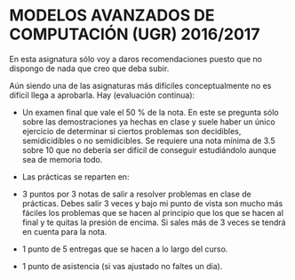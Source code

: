 # MODELOS AVANZADOS DE COMPUTACIÓN (UGR) 2016/2017

En esta asignatura sólo voy a daros recomendaciones puesto que no dispongo de nada que creo que deba subir.

Aún siendo una de las asignaturas más difíciles conceptualmente no es difícil llega a aprobarla. Hay (evaluación continua):

- Un examen final que vale el 50 % de la nota. En este se pregunta sólo sobre las demostraciones ya hechas en clase y
suele haber un único ejercicio de determinar si ciertos problemas son decidibles, semidicidibles o no semidicibles. Se
requiere una nota mínima de 3.5 sobre 10 que no debería ser difícil de conseguir estudiándolo aunque sea de memoria todo.

- Las prácticas se reparten en:
- 3 puntos por 3 notas de salir a resolver problemas en clase de prácticas. Debes salir 3 veces y bajo mi punto de vista son mucho
más fáciles los problemas que se hacen al principio que los que se hacen al final y te quitas la presión de encima. Si sales más
de 3 veces se tendrá en cuenta para la nota.
- 1 punto de 5 entregas que se hacen a lo largo del curso.
- 1 punto de asistencia (si vas ajustado no faltes un día).

